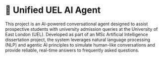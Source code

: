 # 🚀 Unified UEL AI Agent
This project is an AI-powered conversational agent designed to assist prospective students with university admission queries at the University of East London (UEL). Developed as part of an MSc Artificial Intelligence dissertation project, the system leverages natural language processing (NLP) and agentic AI principles to simulate human-like conversations and provide reliable, real-time answers to frequently asked questions.
